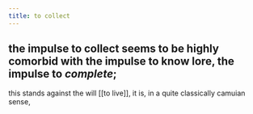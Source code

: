 ```yaml
---
title: to collect
---
```


## the impulse to collect seems to be highly comorbid with the impulse to know lore, the impulse to *complete*;
this stands against the will [[to live]], it is, in a quite classically camuian sense,
